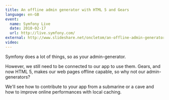 ```yaml
---
title: An offline admin generator with HTML 5 and Gears
language: en-GB
event:
  name: Symfony Live
  date: 2010-02-17
  url: http://live.symfony.com/
external: http://www.slideshare.net/oncletom/an-offline-admin-generator-with-html-5-and-gears
video:
---
```


Symfony does a lot of things, so as your admin-generator.

However, we still need to be connected to our app to use them. Gears, and now HTML 5, makes our web pages offline capable, so why not our admin-generators?

We'll see how to contribute to your app from a submarine or a cave and how to improve online performances with local caching.